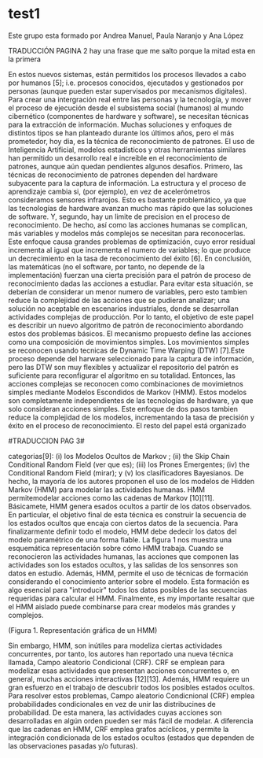 # test1

Este grupo esta formado por Andrea Manuel, Paula Naranjo y Ana López 

TRADUCCIÓN PAGINA 2
hay una frase que me salto porque la mitad esta en la primera

En estos nuevos sistemas, están permitidos los procesos llevados a cabo por humanos [5]; i.e. procesos conocidos, ejecutados y gestionados por personas (aunque pueden estar supervisados por mecanismos digitales).
Para crear una intergración real entre las personas y la tecnología, y mover el proceso de ejecución desde el subsistema social (humanos) al mundo cibernético (componentes de hardware y software), se necesitan técnicas para la extracción de información. Muchas soluciones y enfoques de distintos tipos se han planteado durante los últimos años, pero el más prometedor, hoy dia, es la técnica de reconocimiento de patrones.
El uso de Inteligencia Artificial, modelos estadísticos y otras herramientas similares han permitido un desarrollo real e increible en el reconocimiento de patrones, aunque aún quedan pendientes algunos desafíos. 
Primero, las técnicas de reconocimiento de patrones dependen del hardware subyacente para la captura de información. La estructura y el proceso de aprendizaje cambia si, (por ejemplo), en vez de acelerómetros consideramos sensores infrarojos. Esto es bastante problemático, ya que las tecnologías de hardware avanzan mucho mas rápido que las soluciones de software. 
Y, segundo, hay un limite de precision en el proceso de reconocimiento. De hecho, así como las acciones humanas se complican, más variables y modelos más complejos se necesitan para reconocerlas. Este enfoque causa grandes problemas de optimización, cuyo error residual incrementa al igual que incrementa el numero de variables; lo que produce un decrecimiento en la tasa de reconocimiento del éxito [6]. En conclusión, las matemáticas (no el software, por tanto, no depende de la implementación) fuerzan una cierta precisión para el patrón de proceso de reconocimiento dadas las acciones a estudiar. Para evitar esta situación, se deberían de considerar un menor numero de variables, pero esto tambien reduce la complejidad de las acciones que se pudieran analizar; una solución no aceptable en escenarios industriales, donde se desarrollan actividades complejas de producción. 
Por lo tanto, el objetivo de este papel es describir un nuevo algoritmo de patrón de reconocimiento abordando estos dos problemas básicos. El mecanismo propuesto define las acciones como una composición de movimientos simples. Los movimientos simples se reconocen usando tecnicas de Dynamic Time Warping (DTW) [7].Este proceso depende del harware seleccionado para la captura de información, pero las DTW son muy flexibles y actualizar el repositorio del patrón es suficiente para reconfigurar el algoritmo en su totalidad. Entonces, las acciones complejas se reconocen como combinaciones de movimietnos simples mediante Modelos Escondidos de Markov (HMM). Estos modelos son completamente independientes de las tecnologías de hardware, ya que solo consideran acciones simples. Este enfoque de dos pasos tambien reduce la complejidad de los modelos, incrementando la tasa de precisión y éxito en el proceso de reconocimiento.
El resto del papel está organizado 


#TRADUCCION PAG 3#

categorias[9]: (i)  los Modelos Ocultos de Markov ; (ii) the Skip Chain Conditional Random 
Field (ver que es); (iii) los Prones Emergentes; (iv)  the Conditional Random Field (mirar); y (v) los clasificadores Bayesianos. 
De hecho, la mayoría de los autores proponen el uso de los modelos de Hidden Markov (HMM) para modelar las actividades humanas. HMM permitemodelar acciones como las cadenas de Markov [10][11]. Básicamete, HMM genera esados ocultos a partir de los datos observados. En particular, el objetivo final de esta técnica es construir la secuencia de los estados ocultos que encaja con ciertos datos de la secuencia. Para finalizarmente definir todo el modelo, HMM debe dedecir los datos del modelo paramétrico de una forma fiable. La figura 1 nos muestra una esquemática representación sobre cómo HMM trabaja. Cuando se reconocieron las actividades humanas, las acciones que componen las actividades son los estados ocultos, y las salidas de los sensonres son datos en estudio. Además, HMM, permite el uso de técnicas de formación considerando el conocimiento anterior sobre el modelo.  Esta formación es algo esencial para "introducir" todos los datos posibles de las secuencias requeridas para calcular el HMM. Finalmente, es my importante resaltar que el HMM aislado puede combinarse para crear modelos más grandes y complejos. 

(Figura 1. Representación gráfica de un HMM)

Sin embargo, HMM, son inútiles para modeliza ciertas actividades concurrentes, por tanto, los autores han reportado una nueva técnica llamada, Campo aleatorio Condicional (CRF). CRF se emplean para modelizar esas actividades que presentan acciones concurrentes o, en general, muchas acciones interactivas [12][13]. Además, HMM requiere un gran esfuerzo en el trabajo de descubrir todos los posibles estados ocultos. Para resolver estos problemas, Campo aleatorio Condicnional (CRF) emplea probabilidades condicionales en vez de unir las distribucines de probabilidad. De esta manera, las actividades cuyas acciones son desarrolladas en algún orden pueden ser más fácil de modelar. A diferencia que las cadenas en HMM, CRF emplea grafos acíclicos, y permite la integración condicionada de los estados ocultos (estados que dependen de las observaciones pasadas y/o futuras).
